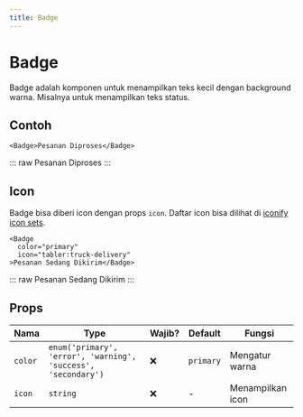 ```yaml
---
title: Badge
---
```


<script setup>
import Spinner from '../../src/components/spinner/Spinner.vue'
import Badge from '../../src/components/badge/Badge.vue'
</script>

# Badge

Badge adalah komponen untuk menampilkan teks kecil dengan background warna. Misalnya untuk menampilkan teks status.

## Contoh

```vue
<Badge>Pesanan Diproses</Badge>
```

::: raw
<Badge>Pesanan Diproses</Badge>
:::

## Icon

Badge bisa diberi icon dengan props `icon`. Daftar icon bisa dilihat di [iconify icon sets](https://icon-sets.iconify.design/).

```vue
<Badge
  color="primary"
  icon="tabler:truck-delivery"
>Pesanan Sedang Dikirim</Badge>
```

::: raw
<Badge color="primary" icon="tabler:truck-delivery">Pesanan Sedang Dikirim</Badge>
:::

## Props

| Nama    | Type                                                          | Wajib? | Default   | Fungsi           |
| ------- | ------------------------------------------------------------- | ------ | --------- | ---------------- |
| `color` | `enum('primary', 'error', 'warning', 'success', 'secondary')` | :x:    | `primary` | Mengatur warna   |
| `icon`  | `string`                                                      | :x:    | -         | Menampilkan icon |
